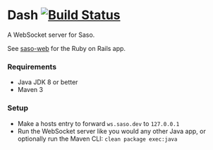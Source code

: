 # Dash [![Build Status](https://magnum.travis-ci.com/bionicrm/saso-dash.svg?token=fpiAqsfNZoYfyAxhver7&branch=master)](https://magnum.travis-ci.com/bionicrm/saso-dash)

A WebSocket server for Saso.

See [saso-web](https://github.com/bionicrm/saso-web) for the Ruby on Rails app.

### Requirements
- Java JDK 8 or better
- Maven 3

### Setup

- Make a hosts entry to forward `ws.saso.dev` to `127.0.0.1`
- Run the WebSocket server like you would any other Java app, or optionally run the Maven CLI: `clean package exec:java`
